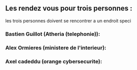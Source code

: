 ## Les rendez vous pour trois personnes  :

les trois personnes doivent se rencontrer a un endroit speci

### Bastien Guillot (Atheria (telephonie)):










### Alex Ormieres (ministere de l'interieur):





### Axel cadeddu (orange cybersecurite):

